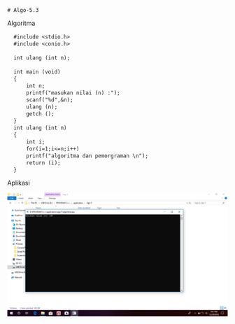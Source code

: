     # Algo-5.3
Algoritma

      #include <stdio.h>
      #include <conio.h>

      int ulang (int n);

      int main (void)
      {
          int n;
          printf("masukan nilai (n) :");
          scanf("%d",&n);
          ulang (n);
          getch ();
      }
      int ulang (int n)
      {
          int i;
          for(i=1;i<=n;i++)
          printf("algoritma dan pemorgraman \n");
          return (i);
      }
      
   Aplikasi
   
   ![img](https://github.com/muhammadyusufalfaqih/Algo-5.3/blob/master/algoritma%20n%20img.png)
